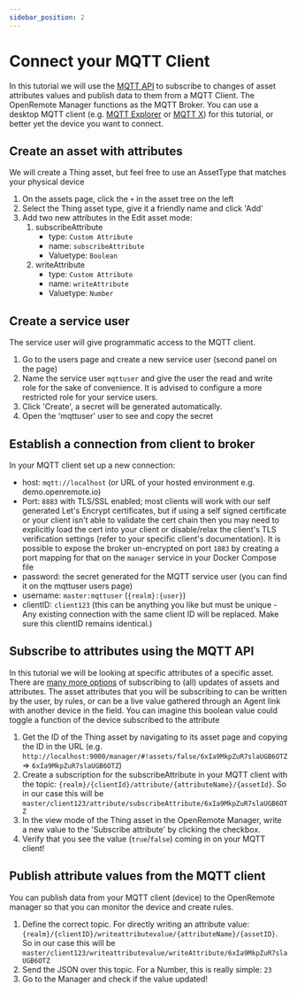 ```yaml
---
sidebar_position: 2
---
```


# Connect your MQTT Client

In this tutorial we will use the [MQTT API](../user-guide/manager-apis.md#mqtt-api-mqtt-broker) to subscribe to changes of asset attributes values and publish data to them from a MQTT Client. The OpenRemote Manager functions as the MQTT Broker. You can use a desktop MQTT client (e.g. [MQTT Explorer](https://mqtt-explorer.com/) or [MQTT X](https://mqttx.app/)) for this tutorial, or better yet the device you want to connect.

## Create an asset with attributes
We will create a Thing asset, but feel free to use an AssetType that matches your physical device
1. On the assets page, click the `+` in the asset tree on the left
1. Select the Thing asset type, give it a friendly name and click 'Add'
1. Add two new attributes in the Edit asset mode: 
   1. subscribeAttribute
      - type: `Custom Attribute`
      - name: `subscribeAttribute`
      - Valuetype: `Boolean`
   2. writeAttribute
      - type: `Custom Attribute`
      - name: `writeAttribute`
      - Valuetype: `Number`

## Create a service user
The service user will give programmatic access to the MQTT client.
1. Go to the users page and create a new service user (second panel on the page)
2. Name the service user `mqttuser` and give the user the read and write role for the sake of convenience. It is advised to configure a more restricted role for your service users.
3. Click 'Create', a secret will be generated automatically.
4. Open the 'mqttuser' user to see and copy the secret

## Establish a connection from client to broker
In your MQTT client set up a new connection:
- host: `mqtt://localhost` (or URL of your hosted environment e.g. demo.openremote.io)
- Port: `8883` with TLS/SSL enabled; most clients will work with our self generated Let's Encrypt certificates, but if using a self signed certificate or your client isn't able to validate the cert chain then you may need to explicitly load the cert into your client or disable/relax the client's TLS verification settings (refer to your specific client's documentation). It is possible to expose the broker un-encrypted on port `1883` by creating a port mapping for that on the `manager` service in your Docker Compose file
- password: the secret generated for the MQTT service user (you can find it on the mqttuser users page)
- username: `master:mqttuser` (`{realm}:{user}`)
- clientID: `client123` (this can be anything you like but must be unique - Any existing connection with the same client ID will be replaced. Make sure this clientID remains identical.)

## Subscribe to attributes using the MQTT API
In this tutorial we will be looking at specific attributes of a specific asset. There are [many more options](../user-guide/manager-apis.md#mqtt-api-mqtt-broker) of subscribing to (all) updates of assets and attributes. The asset attributes that you will be subscribing to can be written by the user, by rules, or can be a live value gathered through an Agent link with another device in the field. You can imagine this boolean value could toggle a function of the device subscribed to the attribute
1. Get the ID of the Thing asset by navigating to its asset page and copying the ID in the URL (e.g. `http://localhost:9000/manager/#!assets/false/6xIa9MkpZuR7slaUGB6OTZ` => `6xIa9MkpZuR7slaUGB6OTZ`)
2. Create a subscription for the subscribeAttribute in your MQTT client with the topic: `{realm}/{clientId}/attribute/{attributeName}/{assetId}`. So in our case this will be `master/client123/attribute/subscribeAttribute/6xIa9MkpZuR7slaUGB6OTZ`
3. In the view mode of the Thing asset in the OpenRemote Manager, write a new value to the 'Subscribe attribute' by clicking the checkbox.
4. Verify that you see the value (`true`/`false`) coming in on your MQTT client!

## Publish attribute values from the MQTT client
You can publish data from your MQTT client (device) to the OpenRemote manager so that you can monitor the device and create rules.
1. Define the correct topic. For directly writing an attribute value: `{realm}/{clientID}/writeattributevalue/{attributeName}/{assetID}`. So in our case this will be `master/client123/writeattributevalue/writeAttribute/6xIa9MkpZuR7slaUGB6OTZ`
2. Send the JSON over this topic. For a Number, this is really simple: `23`
3. Go to the Manager and check if the value updated!
